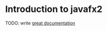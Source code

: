 # Introduction to javafx2

TODO: write [great documentation](http://jacobian.org/writing/great-documentation/what-to-write/)
